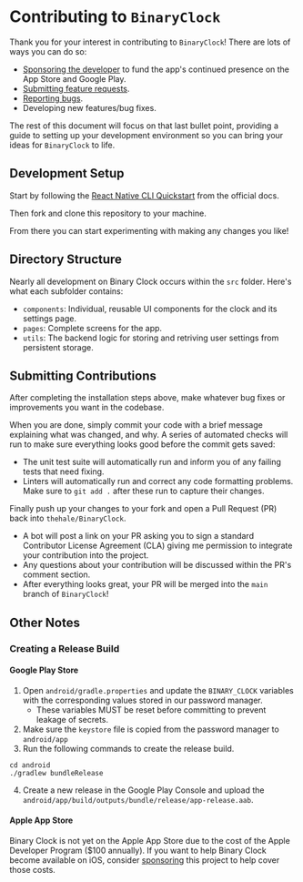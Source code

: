 <!--
 Copyright (c) 2022 Joseph Hale

 This Source Code Form is subject to the terms of the Mozilla Public
 License, v. 2.0. If a copy of the MPL was not distributed with this
 file, You can obtain one at http://mozilla.org/MPL/2.0/.
-->

# Contributing to `BinaryClock`

Thank you for your interest in contributing to `BinaryClock`! There are lots of ways you can do so:

- [Sponsoring the developer](https://github.com/sponsors/thehale) to fund the app's continued presence on the App Store and Google Play.
- [Submitting feature requests](https://github.com/thehale/BinaryClock/issues/new/choose).
- [Reporting bugs](https://github.com/thehale/BinaryClock/issues/new/choose).
- Developing new features/bug fixes.

The rest of this document will focus on that last bullet point, providing a
guide to setting up your development environment so you can bring your ideas for
`BinaryClock` to life.

## Development Setup

Start by following the [React Native CLI
Quickstart](https://reactnative.dev/docs/environment-setup) from the official
docs.

Then fork and clone this repository to your machine.

From there you can start experimenting with making any changes you like!

## Directory Structure

Nearly all development on Binary Clock occurs within the `src` folder. Here's
what each subfolder contains:

- `components`: Individual, reusable UI components for the clock and its
  settings page.
- `pages`: Complete screens for the app.
- `utils`: The backend logic for storing and retriving user settings from
  persistent storage.

## Submitting Contributions

After completing the installation steps above, make whatever bug fixes or
improvements you want in the codebase.

When you are done, simply commit your code with a brief message explaining what
was changed, and why. A series of automated checks will run to make sure
everything looks good before the commit gets saved:

- The unit test suite will automatically run and inform you of any failing tests
  that need fixing.
- Linters will automatically run and correct any code formatting problems. Make
  sure to `git add .` after these run to capture their changes.

Finally push up your changes to your fork and open a Pull Request (PR) back into
`thehale/BinaryClock`.

- A bot will post a link on your PR asking you to sign a standard Contributor
  License Agreement (CLA) giving me permission to integrate your contribution
  into the project.
- Any questions about your contribution will be discussed within the PR's
  comment section.
- After everything looks great, your PR will be merged into the `main` branch of
  `BinaryClock`!

## Other Notes

### Creating a Release Build

#### Google Play Store

1. Open `android/gradle.properties` and update the `BINARY_CLOCK` variables with the corresponding values stored in our password manager.
   - These variables MUST be reset before committing to prevent leakage of secrets.
2. Make sure the `keystore` file is copied from the password manager to `android/app`
3. Run the following commands to create the release build.

```
cd android
./gradlew bundleRelease
```

4. Create a new release in the Google Play Console and upload the `android/app/build/outputs/bundle/release/app-release.aab`.

#### Apple App Store

Binary Clock is not yet on the Apple App Store due to the cost of the Apple
Developer Program ($100 annually). If you want to help Binary Clock become
available on iOS, consider [sponsoring](https://github.com/sponsors/thehale)
this project to help cover those costs.
